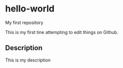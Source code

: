 # hello-world
My first repository

This is my first tine attempting to edit things on Github.  

## Description
This is my description


